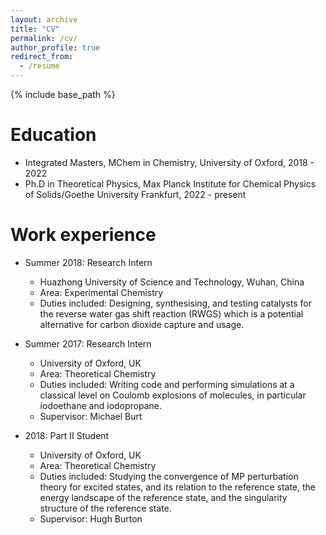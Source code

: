 ```yaml
---
layout: archive
title: "CV"
permalink: /cv/
author_profile: true
redirect_from:
  - /resume
---
```


{% include base_path %}

Education
======
* Integrated Masters, MChem in Chemistry, University of Oxford, 2018 - 2022
* Ph.D in Theoretical Physics, Max Planck Institute for Chemical Physics of Solids/Goethe University Frankfurt, 2022 - present

Work experience
======
* Summer 2018: Research Intern
  * Huazhong University of Science and Technology, Wuhan, China
  * Area: Experimental Chemistry
  * Duties included: Designing, synthesising, and testing catalysts for the reverse water gas shift reaction (RWGS) which is a potential alternative for carbon dioxide capture and usage.

* Summer 2017: Research Intern
  * University of Oxford, UK
  * Area: Theoretical Chemistry
  * Duties included: Writing code and performing simulations at a classical level on Coulomb explosions of molecules, in particular iodoethane and iodopropane.
  * Supervisor: Michael Burt

* 2018: Part II Student
  * University of Oxford, UK
  * Area: Theoretical Chemistry
  * Duties included: Studying the convergence of MP perturbation theory for excited states, and its relation to the reference state, the energy landscape of the reference state, and the singularity structure of the reference state.
  * Supervisor: Hugh Burton
